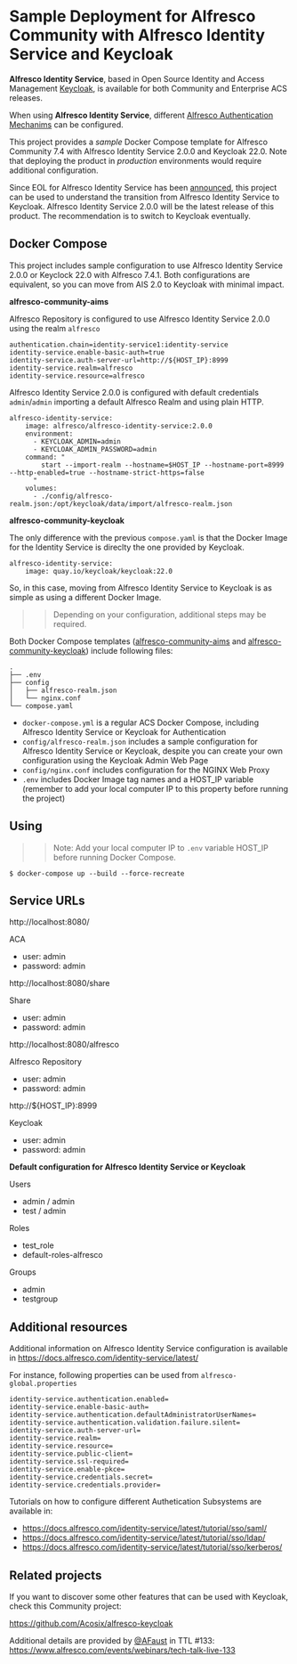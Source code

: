 # Sample Deployment for Alfresco Community with Alfresco Identity Service and Keycloak

**Alfresco Identity Service**, based in Open Source Identity and Access Management [Keycloak](https://www.keycloak.org/), is available for both Community and Enterprise ACS releases.

When using **Alfresco Identity Service**, different [Alfresco Authentication Mechanims](https://docs.alfresco.com/content-services/community/admin/auth-sync/) can be configured.

This project provides a *sample* Docker Compose template for Alfresco Community 7.4 with Alfresco Identity Service 2.0.0 and Keycloak 22.0. Note that deploying the product in *production* environments would require additional configuration.

Since EOL for Alfresco Identity Service has been [announced](https://hub.alfresco.com/t5/alfresco-content-services-blog/alfresco-identity-service-end-of-life/ba-p/317195), this project can be used to understand the transition from Alfresco Identity Service to Keycloak. Alfresco Identity Service 2.0.0 will be the latest release of this product. The recommendation is to switch to Keycloak eventually.


## Docker Compose

This project includes sample configuration to use Alfresco Identity Service 2.0.0 or Keyclock 22.0 with Alfresco 7.4.1. Both configurations are equivalent, so you can move from AIS 2.0 to Keycloak with minimal impact.

**alfresco-community-aims**

Alfresco Repository is configured to use Alfresco Identity Service 2.0.0 using the realm `alfresco`

```
authentication.chain=identity-service1:identity-service
identity-service.enable-basic-auth=true
identity-service.auth-server-url=http://${HOST_IP}:8999
identity-service.realm=alfresco
identity-service.resource=alfresco
```

Alfresco Identity Service 2.0.0 is configured with default credentials `admin`/`admin` importing a default Alfresco Realm and using plain HTTP.

```
alfresco-identity-service:
    image: alfresco/alfresco-identity-service:2.0.0
    environment:
      - KEYCLOAK_ADMIN=admin
      - KEYCLOAK_ADMIN_PASSWORD=admin
    command: "
        start --import-realm --hostname=$HOST_IP --hostname-port=8999 --http-enabled=true --hostname-strict-https=false
      "
    volumes:
      - ./config/alfresco-realm.json:/opt/keycloak/data/import/alfresco-realm.json
```

**alfresco-community-keycloak**

The only difference with the previous `compose.yaml` is that the Docker Image for the Identity Service is direclty the one provided by Keycloak.

```
alfresco-identity-service:
    image: quay.io/keycloak/keycloak:22.0
```

So, in this case, moving from Alfresco Identity Service to Keycloak is as simple as using a different Docker Image.

>> Depending on your configuration, additional steps may be required.

Both Docker Compose templates ([alfresco-community-aims](alfresco-community-aims) and [alfresco-community-keycloak](alfresco-community-keycloak)) include following files:

```
.
├── .env
├── config
│   ├── alfresco-realm.json
│   └── nginx.conf
└── compose.yaml
```

* `docker-compose.yml` is a regular ACS Docker Compose, including Alfresco Identity Service or Keycloak for Authentication
* `config/alfresco-realm.json` includes a sample configuration for Alfresco Identity Service or Keycloak, despite you can create your own configuration using the Keycloak Admin Web Page
* `config/nginx.conf` includes configuration for the NGINX Web Proxy
* `.env` includes Docker Image tag names and a HOST_IP variable (remember to add your local computer IP to this property before running the project)

## Using

>> Note: Add your local computer IP to `.env` variable HOST_IP before running Docker Compose.

```
$ docker-compose up --build --force-recreate
```

## Service URLs

http://localhost:8080/

ACA

* user: admin
* password: admin

http://localhost:8080/share

Share

* user: admin
* password: admin

http://localhost:8080/alfresco

Alfresco Repository

* user: admin
* password: admin

http://${HOST_IP}:8999

Keycloak

* user: admin
* password: admin

**Default configuration for Alfresco Identity Service or Keycloak**

Users

* admin / admin
* test / admin

Roles
* test_role
* default-roles-alfresco

Groups

* admin
* testgroup

## Additional resources

Additional information on Alfresco Identity Service configuration is available in https://docs.alfresco.com/identity-service/latest/

For instance, following properties can be used from `alfresco-global.properties`

```
identity-service.authentication.enabled=
identity-service.enable-basic-auth=
identity-service.authentication.defaultAdministratorUserNames=
identity-service.authentication.validation.failure.silent=
identity-service.auth-server-url=
identity-service.realm=
identity-service.resource=
identity-service.public-client=
identity-service.ssl-required=
identity-service.enable-pkce=
identity-service.credentials.secret=
identity-service.credentials.provider=
```

Tutorials on how to configure different Authetication Subsystems are available in:

* https://docs.alfresco.com/identity-service/latest/tutorial/sso/saml/
* https://docs.alfresco.com/identity-service/latest/tutorial/sso/ldap/
* https://docs.alfresco.com/identity-service/latest/tutorial/sso/kerberos/

## Related projects

If you want to discover some other features that can be used with Keycloak, check this Community project:

https://github.com/Acosix/alfresco-keycloak

Additional details are provided by [@AFaust](https://github.com/afaust) in TTL #133: https://www.alfresco.com/events/webinars/tech-talk-live-133
